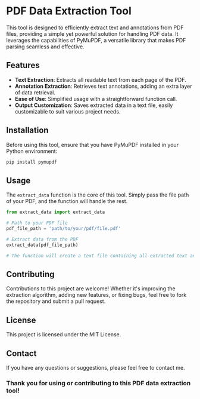 # PDF Data Extraction Tool

This tool is designed to efficiently extract text and annotations from PDF files, providing a simple yet powerful solution for handling PDF data. It leverages the capabilities of PyMuPDF, a versatile library that makes PDF parsing seamless and effective.

## Features

- **Text Extraction**: Extracts all readable text from each page of the PDF.
- **Annotation Extraction**: Retrieves text annotations, adding an extra layer of data retrieval.
- **Ease of Use**: Simplified usage with a straightforward function call.
- **Output Customization**: Saves extracted data in a text file, easily customizable to suit various project needs.

## Installation

Before using this tool, ensure that you have PyMuPDF installed in your Python environment:

```bash
pip install pymupdf
```
## Usage

The `extract_data` function is the core of this tool. Simply pass the file path of your PDF, and the function will handle the rest.


```python
from extract_data import extract_data

# Path to your PDF file
pdf_file_path = 'path/to/your/pdf/file.pdf'

# Extract data from the PDF
extract_data(pdf_file_path)

# The function will create a text file containing all extracted text and annotations.

```
## Contributing
Contributions to this project are welcome! Whether it's improving the extraction algorithm, adding new features, or fixing bugs, feel free to fork the repository and submit a pull request.

## License
This project is licensed under the MIT License.

## Contact
If you have any questions or suggestions, please feel free to contact me.

### Thank you for using or contributing to this PDF data extraction tool!


